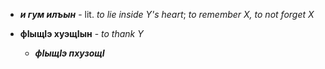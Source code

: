
- **_и гум илъын_** - lit.  _to lie inside Y's heart_; _to remember X, to not forget X_


- **фIыщIэ хуэщIын** - _to thank Y_
	- **_фIыщIэ пхузощI_**